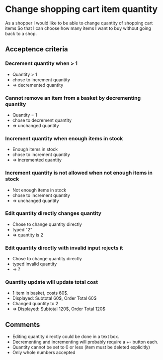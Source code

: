 # Change shopping cart item quantity

As a shopper
I would like to be able to change quantity of shopping cart items
So that I can choose how many items I want to buy without going back to a shop.

## Acceptence criteria

### Decrement quantity when > 1

- Quantity > 1
- chose to increment quantity
- => decremented quantity

### Cannot remove an item from a basket by decrementing quantity

- Quantity = 1
- chose to decrement quantity
- => unchanged quantity

### Increment quantity when enough items in stock

- Enough items in stock
- chose to increment quantity
- => incremented quantity

### Increment quantity is not allowed when not enough items in stock

- Not enough items in stock
- chose to increment quantity
- => unchanged quantity

### Edit quantity directly changes quantity

- Chose to change quantity directly
- typed "2"
- => quantity is 2

### Edit quantity directly with invalid input rejects it

- Chose to change quantity directly
- typed invalid quantity
- => ?

### Quantity update will update total cost

- 1 item in basket, costs 60\$.
- Displayed: Subtotal 60\$, Order Total 60\$ 
- Changed quantity to 2
- => Displayed: Subtotal 120\$, Order Total 120\$

## Comments

- Editing quantity directly could be done in a text box.
- Decrementing and incrementing will probably require a +- button each.
- Quantity cannot be set to 0 or less (item must be deleted explicitly)
- Only whole numbers accepted
